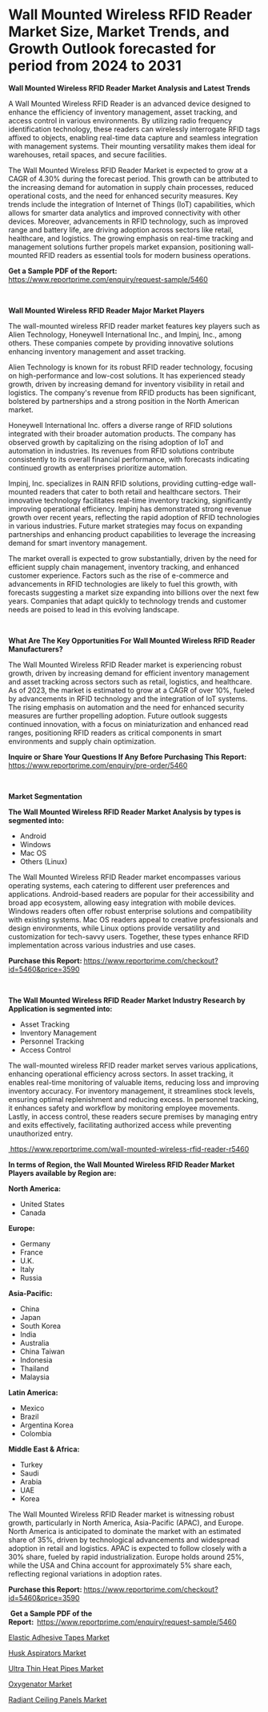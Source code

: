 <p><h1>Wall Mounted Wireless RFID Reader Market Size, Market Trends, and Growth Outlook forecasted for period from 2024 to 2031</h1></p><p><strong>Wall Mounted Wireless RFID Reader Market Analysis and Latest Trends</strong></p>
<p><p>A Wall Mounted Wireless RFID Reader is an advanced device designed to enhance the efficiency of inventory management, asset tracking, and access control in various environments. By utilizing radio frequency identification technology, these readers can wirelessly interrogate RFID tags affixed to objects, enabling real-time data capture and seamless integration with management systems. Their mounting versatility makes them ideal for warehouses, retail spaces, and secure facilities.</p><p>The Wall Mounted Wireless RFID Reader Market is expected to grow at a CAGR of 4.30% during the forecast period. This growth can be attributed to the increasing demand for automation in supply chain processes, reduced operational costs, and the need for enhanced security measures. Key trends include the integration of Internet of Things (IoT) capabilities, which allows for smarter data analytics and improved connectivity with other devices. Moreover, advancements in RFID technology, such as improved range and battery life, are driving adoption across sectors like retail, healthcare, and logistics. The growing emphasis on real-time tracking and management solutions further propels market expansion, positioning wall-mounted RFID readers as essential tools for modern business operations.</p></p>
<p><strong>Get a Sample PDF of the Report:&nbsp;</strong> <a href="https://www.reportprime.com/enquiry/request-sample/5460?utm_campaign=1180&utm_medium=2&utm_source=Github&utm_content=ia&utm_term=02102024&utm_id=wall-mounted-wireless-rfid-reader">https://www.reportprime.com/enquiry/request-sample/5460</a></p>
<p>&nbsp;</p>
<p><strong>Wall Mounted Wireless RFID Reader Major Market Players</strong></p>
<p><p>The wall-mounted wireless RFID reader market features key players such as Alien Technology, Honeywell International Inc., and Impinj, Inc., among others. These companies compete by providing innovative solutions enhancing inventory management and asset tracking.</p><p>Alien Technology is known for its robust RFID reader technology, focusing on high-performance and low-cost solutions. It has experienced steady growth, driven by increasing demand for inventory visibility in retail and logistics. The company's revenue from RFID products has been significant, bolstered by partnerships and a strong position in the North American market.</p><p>Honeywell International Inc. offers a diverse range of RFID solutions integrated with their broader automation products. The company has observed growth by capitalizing on the rising adoption of IoT and automation in industries. Its revenues from RFID solutions contribute consistently to its overall financial performance, with forecasts indicating continued growth as enterprises prioritize automation.</p><p>Impinj, Inc. specializes in RAIN RFID solutions, providing cutting-edge wall-mounted readers that cater to both retail and healthcare sectors. Their innovative technology facilitates real-time inventory tracking, significantly improving operational efficiency. Impinj has demonstrated strong revenue growth over recent years, reflecting the rapid adoption of RFID technologies in various industries. Future market strategies may focus on expanding partnerships and enhancing product capabilities to leverage the increasing demand for smart inventory management.</p><p>The market overall is expected to grow substantially, driven by the need for efficient supply chain management, inventory tracking, and enhanced customer experience. Factors such as the rise of e-commerce and advancements in RFID technologies are likely to fuel this growth, with forecasts suggesting a market size expanding into billions over the next few years. Companies that adapt quickly to technology trends and customer needs are poised to lead in this evolving landscape.</p></p>
<p>&nbsp;</p>
<p><strong>What Are The Key Opportunities For Wall Mounted Wireless RFID Reader Manufacturers?</strong></p>
<p><p>The Wall Mounted Wireless RFID Reader market is experiencing robust growth, driven by increasing demand for efficient inventory management and asset tracking across sectors such as retail, logistics, and healthcare. As of 2023, the market is estimated to grow at a CAGR of over 10%, fueled by advancements in RFID technology and the integration of IoT systems. The rising emphasis on automation and the need for enhanced security measures are further propelling adoption. Future outlook suggests continued innovation, with a focus on miniaturization and enhanced read ranges, positioning RFID readers as critical components in smart environments and supply chain optimization.</p></p>
<p><strong>Inquire or Share Your Questions If Any Before Purchasing This Report:</strong> <a href="https://www.reportprime.com/enquiry/pre-order/5460?utm_campaign=1180&utm_medium=2&utm_source=Github&utm_content=ia&utm_term=02102024&utm_id=wall-mounted-wireless-rfid-reader">https://www.reportprime.com/enquiry/pre-order/5460</a></p>
<p>&nbsp;</p>
<p><strong>Market Segmentation</strong></p>
<p><strong>The Wall Mounted Wireless RFID Reader Market Analysis by types is segmented into:</strong></p>
<p><ul><li>Android</li><li>Windows</li><li>Mac OS</li><li>Others (Linux)</li></ul></p>
<p><p>The Wall Mounted Wireless RFID Reader market encompasses various operating systems, each catering to different user preferences and applications. Android-based readers are popular for their accessibility and broad app ecosystem, allowing easy integration with mobile devices. Windows readers often offer robust enterprise solutions and compatibility with existing systems. Mac OS readers appeal to creative professionals and design environments, while Linux options provide versatility and customization for tech-savvy users. Together, these types enhance RFID implementation across various industries and use cases.</p></p>
<p><strong>Purchase this Report:&nbsp;</strong><a href="https://www.reportprime.com/checkout?id=5460&price=3590&utm_campaign=1180&utm_medium=2&utm_source=Github&utm_content=ia&utm_term=02102024&utm_id=wall-mounted-wireless-rfid-reader">https://www.reportprime.com/checkout?id=5460&price=3590</a></p>
<p>&nbsp;</p>
<p><strong>The Wall Mounted Wireless RFID Reader Market Industry Research by Application is segmented into:</strong></p>
<p><ul><li>Asset Tracking</li><li>Inventory Management</li><li>Personnel Tracking</li><li>Access Control</li></ul></p>
<p><p>The wall-mounted wireless RFID reader market serves various applications, enhancing operational efficiency across sectors. In asset tracking, it enables real-time monitoring of valuable items, reducing loss and improving inventory accuracy. For inventory management, it streamlines stock levels, ensuring optimal replenishment and reducing excess. In personnel tracking, it enhances safety and workflow by monitoring employee movements. Lastly, in access control, these readers secure premises by managing entry and exits effectively, facilitating authorized access while preventing unauthorized entry.</p></p>
<p><a href="https://www.reportprime.com/wall-mounted-wireless-rfid-reader-r5460?utm_campaign=1180&utm_medium=2&utm_source=Github&utm_content=ia&utm_term=02102024&utm_id=wall-mounted-wireless-rfid-reader">&nbsp;https://www.reportprime.com/wall-mounted-wireless-rfid-reader-r5460</a></p>
<p><strong>In terms of Region, the Wall Mounted Wireless RFID Reader Market Players available by Region are:</strong></p>
<p>
    <p> <strong> North America: </strong>
        <ul>
            <li>United States</li>
            <li>Canada</li>
        </ul>
        </p> 
    <p> <strong> Europe: </strong>
        <ul>
            <li>Germany</li>
            <li>France</li>
            <li>U.K.</li>
            <li>Italy</li>
            <li>Russia</li>
        </ul>
        </p> 
    <p> <strong> Asia-Pacific: </strong>
        <ul>
            <li>China</li>
            <li>Japan</li>
            <li>South Korea</li>
            <li>India</li>
            <li>Australia</li>
            <li>China Taiwan</li>
            <li>Indonesia</li>
            <li>Thailand</li>
            <li>Malaysia</li>
        </ul>
        </p> 
    <p> <strong> Latin America: </strong>
        <ul>
            <li>Mexico</li>
            <li>Brazil</li>
            <li>Argentina Korea</li>
            <li>Colombia</li>
        </ul>
        </p> 
    <p> <strong> Middle East & Africa: </strong>
        <ul>
            <li>Turkey</li>
            <li>Saudi</li>
            <li>Arabia</li>
            <li>UAE</li>
            <li>Korea</li>
        </ul>
    </p>
    </p>
<p><p>The Wall Mounted Wireless RFID Reader market is witnessing robust growth, particularly in North America, Asia-Pacific (APAC), and Europe. North America is anticipated to dominate the market with an estimated share of 35%, driven by technological advancements and widespread adoption in retail and logistics. APAC is expected to follow closely with a 30% share, fueled by rapid industrialization. Europe holds around 25%, while the USA and China account for approximately 5% share each, reflecting regional variations in adoption rates.</p></p>
<p><strong>Purchase this Report: </strong><a href="https://www.reportprime.com/checkout?id=5460&price=3590&utm_campaign=1180&utm_medium=2&utm_source=Github&utm_content=ia&utm_term=02102024&utm_id=wall-mounted-wireless-rfid-reader">https://www.reportprime.com/checkout?id=5460&price=3590</a></p>
<p>&nbsp;<strong>Get a Sample PDF of the Report:&nbsp;&nbsp;</strong><a href="https://www.reportprime.com/enquiry/request-sample/5460?utm_campaign=1180&utm_medium=2&utm_source=Github&utm_content=ia&utm_term=02102024&utm_id=wall-mounted-wireless-rfid-reader">https://www.reportprime.com/enquiry/request-sample/5460</a></p>
<p><strong></strong></p>
<p><p><a href="https://issuu.com/reportprime-2/docs/elastic-adhesive-tapes-market-size-_e7b11a18188c5d?utm_campaign=1180&utm_medium=2&utm_source=Github&utm_content=ia&utm_term=02102024&utm_id=wall-mounted-wireless-rfid-reader">Elastic Adhesive Tapes Market</a></p><p><a href="https://issuu.com/reportprime-2/docs/husk-aspirators-market-size-2030.pp_4b52328d1c139d?utm_campaign=1180&utm_medium=2&utm_source=Github&utm_content=ia&utm_term=02102024&utm_id=wall-mounted-wireless-rfid-reader">Husk Aspirators Market</a></p><p><a href="https://github.com/BryceTownsendr/Market-Research-Report-List-6/blob/main/ultra-thin-heat-pipes-market.md?utm_campaign=1180&utm_medium=2&utm_source=Github&utm_content=ia&utm_term=02102024&utm_id=wall-mounted-wireless-rfid-reader">Ultra Thin Heat Pipes Market</a></p><p><a href="https://www.linkedin.com/pulse/future-trajectory-oxygenator-market-emerging-trends-forecasts-xm9le?trackingId=gLfM2L%2BrSTS1XKZnoxPjKw%3D%3D&utm_campaign=1180&utm_medium=2&utm_source=Github&utm_content=ia&utm_term=02102024&utm_id=wall-mounted-wireless-rfid-reader">Oxygenator Market</a></p><p><a href="https://www.linkedin.com/pulse/market-dynamics-future-trends-global-radiant-ceiling-panels-szgff?utm_campaign=1180&utm_medium=2&utm_source=Github&utm_content=ia&utm_term=02102024&utm_id=wall-mounted-wireless-rfid-reader">Radiant Ceiling Panels Market</a></p></p>